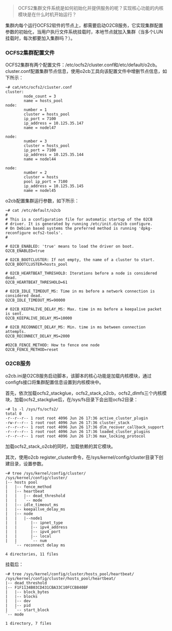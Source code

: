 >OCFS2集群文件系统是如何初始化并提供服务的呢？实现核心功能的内核模块是在什么时机开始运行？

集群内每个运行OCFS2软件的节点上，都需要启动O2CB服务，它实现集群配置参数的初始化，当用户执行文件系统挂载时，本地节点就加入集群（当多个LUN挂载时，每次都要加入集群吗？）。

### OCFS2集群配置文件

OCFS2集群有两个配置文件：/etc/ocfs2/cluster.conf和/etc/default/o2cb。cluster.conf配置集群节点信息，使用o2cb工具向该配置文件中增删节点信息，如下所示：

    ~# cat/etc/ocfs2/c1uster.conf
    cluster:
            node_count = 3
            name = hosts_pool
    node:
            number = 1           
            cluster = hosts_pool
            ip_port = 7100
            ip_address = 10.125.35.147
            name = nodel47 

    node:
            number = 3
            cluster = hosts_pool
            ip_port = 7100
            ip_address = 10.125.35.144
            name = nodel44

    node:  
            number = 2
            cluster = hosts
            pool ip_port = 7100
            ip_address = 10.125.35.145
            name = nodel45 

o2cb配置集群运行参数，如下所示：

    ~# cat /etc/default/o2cb
    #
    # This is a configuration file for automatic startup of the 02CB
    # driver. It is generated by running /etc/init.d/o2cb configure.
    # On Debian based systems the preferred method is running 'dpkg-reconfigure ocfs2-tools'.
    #

    # O2CB_ENABLED: 'true' means to load the driver on boot.
    O2CB_ENABLED=true 

    # O2CB_BOOTCLUSTER: If not empty, the name of a cluster to start. O2CB_BOOTCLUSTER=hosts_pool

    # O2CB_HEARTBEAT_THRESHOLD: Iterations before a node is considered dead.
    O2CB_HEARTBEAT_THRESHOLD=61 

    # O2CB_IDLE_TIMEOUT_MS: Time in ms before a network connection is considered dead.
    O2CB_IDLE_TIMEOUT_MS=90000

    # O2CB_KEEPALIVE_DELAY_MS: Max. time in ms before a keepalive packet is sent.
    O2CB_KEEPALIVE_DELAY_MS=10000

    # O2CB_RECONNECT_DELAY_MS: Min. time in ms between connection attempts.
    O2CB_RECONNECT_DELAY_MS=2000

    #O2CB_FENCE_METHOD: How to fence one node
    O2CB_FENCE_METHOD=reset

### O2CB服务

o2cb.ini是O2CB服务启动脚本，该脚本的核心功能是加载内核模块，通过configfs接口将集群配置信息设置到内核模块中。

首先，依次加载ocfs2\_stackglue，ocfs2\_stack\_o2cb，ocfs2\_dlmfs三个内核模块，加载ocfs2_stackglue后，在/sys/fs目录下会出现ocfs2目录：

    ~# ls -l /sys/fs/ocfs2/
    total 0
    -r--r--r-- 1 root root 4096 Jun 26 17:36 active_cluster_plugin
    -rw-r--r-- 1 root root 4096 Jun 26 17:36 cluster_stack
    -r--r--r-- 1 root root 4096 Jun 26 17:36 dlm_recover_callback_support
    -r--r--r-- 1 root root 4096 Jun 26 17:36 loaded_cluster_plugins
    -r--r--r-- 1 root root 4096 Jun 26 17:36 max_locking_protocol

加载ocfs2\_stack\_o2cb的同时，加载依赖的其它模块。

其次，使用o2cb register_cluster命令，在/sys/kernel/config/cluster目录下创建目录，设置参数。

    ~# tree /sys/kernel/config/cluster/
    /sys/kernel/config/cluster/
    |-- hosts pool
    |   |-- fence_method
    |   |-- heartbeat
    |   |   |-- dead_threshold
    |   |   `-- mode
    |   |-- idle_timeout_ms
    |   |-- keepallve_delay_ms
    |   |-- node
    |   |   |--node1
    |   |      |-- ipnet_type
    |   |      |-- ipv4_address
    |   |      |-- ipv4_port
    |   |      |-- local
    |   |      `-- num
        `-- reconnect delay ms
 
    4 directories, 11 files 

挂载后：

    ~# tree /sys/kernel/config/cluster/hosts_pool/heartbeat/
    /sys/kernel/config/cluster/hosts_pool/heartbeat/
    |-- dead_threshold
    |-- F1F1134B03CD431CBA33C10FCCB840BF
    |   |-- block_bytes
    |   |-- blocks
    |   |-- dev
    |   |-- pid
    |   `-- start_block
    `-- mode

    1 directory, 7 files